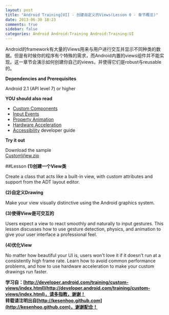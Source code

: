```yaml
---
layout: post
title: "Android Training[UI] - 创建自定义的Views(Lesson 0 - 章节概览)"
date: 2013-06-30 18:23
comments: true
sidebar: false
categories: Android Android:Training Android:Training:UI
---
```


Android的framework有大量的Views用来与用户进行交互并显示不同种类的数据。但是有时候你的程序有个特殊的需求，而Android内置的views组件并不能实现。这一章节会演示如何创建你自己的views，并使得它们是robust与reusable的。

**Dependencies and Prerequisites**

Android 2.1 (API level 7) or higher

**YOU should also read**

* [Custom Components](http://developer.android.com/guide/topics/ui/custom-components.html)
* [Input Events](http://developer.android.com/guide/topics/ui/ui-events.html)
* [Property Animation](http://developer.android.com/guide/topics/graphics/prop-animation.html)
* [Hardware Acceleration](http://developer.android.com/guide/topics/graphics/hardware-accel.html)
* [Accessibility](http://developer.android.com/guide/topics/ui/accessibility/index.html) developer guide

**Try it out**

Download the sample  
[CustomView.zip](http://developer.android.com/shareables/training/CustomView.zip)

<!-- more -->

##Lesson
**(1)创建一个View类**

Create a class that acts like a built-in view, with custom attributes and support from the ADT layout editor.

**(2)自定义Drawing**

Make your view visually distinctive using the Android graphics system.

**(3)使得View是可交互的**

Users expect a view to react smoothly and naturally to input gestures. This lesson discusses how to use gesture detection, physics, and animation to give your user interface a professional feel.

**(4)优化View**

No matter how beautiful your UI is, users won't love it if it doesn't run at a consistently high frame rate. Learn how to avoid common performance problems, and how to use hardware acceleration to make your custom drawings run faster.


**学习自：[http://developer.android.com/training/custom-views/index.html](http://developer.android.com/training/custom-views/index.html)，请多指教，谢谢！**  
**转载请注明出自[http://kesenhoo.github.com](http://kesenhoo.github.com)，谢谢配合！**

